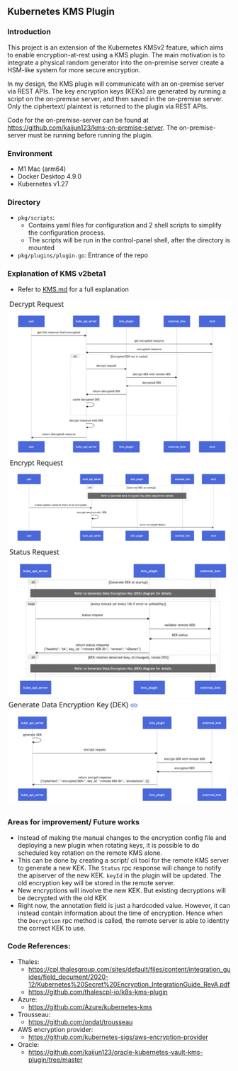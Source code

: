 ## Kubernetes KMS Plugin

### Introduction

This project is an extension of the Kubernetes KMSv2 feature, which aims to enable encryption-at-rest using a KMS plugin. The main motivation is to integrate a physical random generator into the on-premise server create a HSM-like system for more secure encryption.

In my design, the KMS plugin will communicate with an on-premise server via REST APIs. The key encryption keys (KEKs) are generated by running a script on the on-premise server, and then saved in the on-premise server. Only the ciphertext/ plaintext is returned to the plugin via REST APIs.

Code for the on-premise-server can be found at https://github.com/kaijun123/kms-on-premise-server. The on-premise-server must be running before running the plugin.

### Environment
- M1 Mac (arm64)
- Docker Desktop 4.9.0 
- Kubernetes v1.27

### Directory
- ```pkg/scripts```: 
  - Contains yaml files for configuration and 2 shell scripts to simplify the configuration process. 
  - The scripts will be run in the control-panel shell, after the directory is mounted
- ```pkg/plugins/plugin.go```: Entrance of the repo

### Explanation of KMS v2beta1
- Refer to [KMS.md](pkg/scripts/KMS.md) for a full explanation
<p align="center">
    <img src="images/Decrypt-Request.png">
    <img src="images/Encrypt-Request.png">
    <img src="images/Status-Request.png">
    <img src="images/Generate-DEK.png">
</p>

### Areas for improvement/ Future works
- Instead of making the manual changes to the encryption config file and deploying a new plugin when rotating keys, it is possible to do scheduled key rotation on the remote KMS alone. 
- This can be done by creating a script/ cli tool for the remote KMS server to generate a new KEK. The ```Status``` rpc response will change to notify the apiserver of the new KEK. ```keyId``` in the plugin will be updated. The old encryption key will be stored in the remote server. 
- New encryptions will involve the new KEK. But existing decryptions will be decrypted with the old KEK
- Right now, the annotation field is just a hardcoded value. However, it can instead contain information about the time of encryption. Hence when the ```Decryption``` rpc method is called, the remote server is able to identity the correct KEK to use.

### Code References:
- Thales:
  - https://cpl.thalesgroup.com/sites/default/files/content/integration_guides/field_document/2020-12/Kubernetes%20Secret%20Encryption_IntegrationGuide_RevA.pdf
  - https://github.com/thalescpl-io/k8s-kms-plugin
- Azure:
  - https://github.com/Azure/kubernetes-kms
- Trousseau:
  - https://github.com/ondat/trousseau
- AWS encryption provider:
  - https://github.com/kubernetes-sigs/aws-encryption-provider
- Oracle:
  - https://github.com/kaijun123/oracle-kubernetes-vault-kms-plugin/tree/master